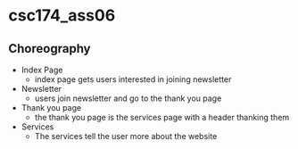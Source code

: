 # csc174_ass06


## Choreography 
- Index Page
	- index page gets users interested in joining newsletter
- Newsletter
	- users join newsletter and go to the thank you page
- Thank you page
	- the thank you page is the services page with a header thanking them
- Services
	- The services tell the user more about the website 
